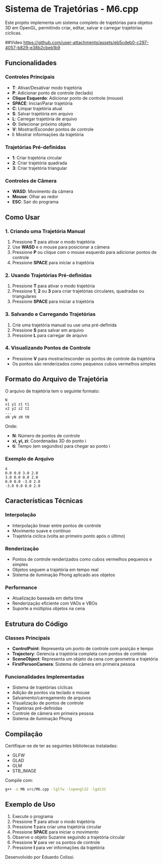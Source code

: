 # Sistema de Trajetórias - M6.cpp

Este projeto implementa um sistema completo de trajetórias para objetos 3D em OpenGL, permitindo criar, editar, salvar e carregar trajetórias cíclicas.


##Video
https://github.com/user-attachments/assets/eb5cdeb0-c297-4057-b829-e38b2cbeb1b9

## Funcionalidades

### Controles Principais
- **T**: Ativar/Desativar modo trajetória
- **P**: Adicionar ponto de controle (teclado)
- **Clique Esquerdo**: Adicionar ponto de controle (mouse)
- **SPACE**: Iniciar/Parar trajetória
- **C**: Limpar trajetória atual
- **S**: Salvar trajetória em arquivo
- **L**: Carregar trajetória de arquivo
- **O**: Selecionar próximo objeto
- **V**: Mostrar/Esconder pontos de controle
- **I**: Mostrar informações da trajetória

### Trajetórias Pré-definidas
- **1**: Criar trajetória circular
- **2**: Criar trajetória quadrada
- **3**: Criar trajetória triangular

### Controles de Câmera
- **WASD**: Movimento da câmera
- **Mouse**: Olhar ao redor
- **ESC**: Sair do programa

## Como Usar

### 1. Criando uma Trajetória Manual
1. Pressione **T** para ativar o modo trajetória
2. Use **WASD** e o mouse para posicionar a câmera
3. Pressione **P** ou clique com o mouse esquerdo para adicionar pontos de controle
4. Pressione **SPACE** para iniciar a trajetória

### 2. Usando Trajetórias Pré-definidas
1. Pressione **T** para ativar o modo trajetória
2. Pressione **1**, **2** ou **3** para criar trajetórias circulares, quadradas ou triangulares
3. Pressione **SPACE** para iniciar a trajetória

### 3. Salvando e Carregando Trajetórias
1. Crie uma trajetória manual ou use uma pré-definida
2. Pressione **S** para salvar em arquivo
3. Pressione **L** para carregar de arquivo

### 4. Visualizando Pontos de Controle
- Pressione **V** para mostrar/esconder os pontos de controle da trajetória
- Os pontos são renderizados como pequenos cubos vermelhos simples

## Formato do Arquivo de Trajetória

O arquivo de trajetória tem o seguinte formato:
```
N
x1 y1 z1 t1
x2 y2 z2 t2
...
xN yN zN tN
```

Onde:
- **N**: Número de pontos de controle
- **xi, yi, zi**: Coordenadas 3D do ponto i
- **ti**: Tempo (em segundos) para chegar ao ponto i

### Exemplo de Arquivo
```
4
0.0 0.0 3.0 2.0
3.0 0.0 0.0 2.0
0.0 0.0 -3.0 2.0
-3.0 0.0 0.0 2.0
```

## Características Técnicas

### Interpolação
- Interpolação linear entre pontos de controle
- Movimento suave e contínuo
- Trajetória cíclica (volta ao primeiro ponto após o último)

### Renderização
- Pontos de controle renderizados como cubos vermelhos pequenos e simples
- Objetos seguem a trajetória em tempo real
- Sistema de iluminação Phong aplicado aos objetos

### Performance
- Atualização baseada em delta time
- Renderização eficiente com VAOs e VBOs
- Suporte a múltiplos objetos na cena

## Estrutura do Código

### Classes Principais
- **ControlPoint**: Representa um ponto de controle com posição e tempo
- **Trajectory**: Gerencia a trajetória completa com pontos de controle
- **SceneObject**: Representa um objeto da cena com geometria e trajetória
- **FirstPersonCamera**: Sistema de câmera em primeira pessoa

### Funcionalidades Implementadas
- Sistema de trajetórias cíclicas
- Adição de pontos via teclado e mouse
- Salvamento/carregamento de arquivos
- Visualização de pontos de controle
- Trajetórias pré-definidas
- Controle de câmera em primeira pessoa
- Sistema de iluminação Phong

## Compilação

Certifique-se de ter as seguintes bibliotecas instaladas:
- GLFW
- GLAD
- GLM
- STB_IMAGE

Compile com:
```bash
g++ -o M6 src/M6.cpp -lglfw -lopengl32 -lgdi32
```

## Exemplo de Uso

1. Execute o programa
2. Pressione **T** para ativar o modo trajetória
3. Pressione **1** para criar uma trajetória circular
4. Pressione **SPACE** para iniciar o movimento
5. Observe o objeto Suzanne seguindo a trajetória circular
6. Pressione **V** para ver os pontos de controle
7. Pressione **I** para ver informações da trajetória 


Desenvolvido por Eduardo Colissi.
